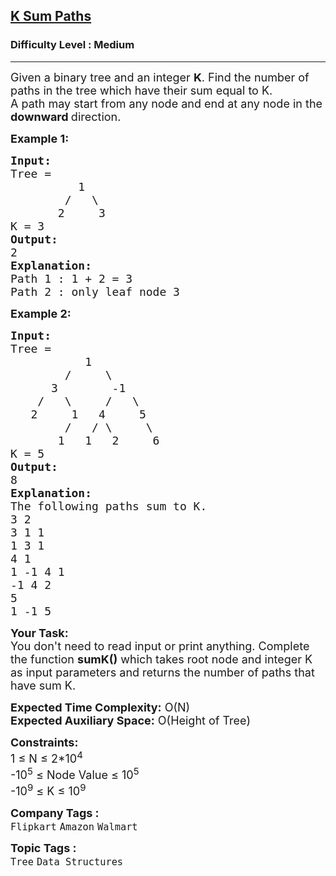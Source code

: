 <h2><a href="https://practice.geeksforgeeks.org/problems/k-sum-paths/0">K Sum Paths</a></h2><h3>Difficulty Level : Medium</h3><hr><div class="problems_problem_content__Xm_eO"><p><span style="font-size: 18px;">Given a binary tree and an integer <strong>K</strong>. Find the number of paths in the tree which have their sum equal to K.<br></span><span style="font-size: 18px;">A path may start from any node and end at any node in the <strong>downward </strong>direction.<br></span></p>
<p><strong><span style="font-size: 18px;">Example 1:</span></strong></p>
<pre><span style="font-size: 18px;"><strong>Input:      </strong>
Tree = 
          1                               
        /   \                          
       2     3</span>
<span style="font-size: 18px;">K = 3</span>
<span style="font-size: 18px;"><strong>Output:</strong> <br>2</span>
<span style="font-size: 18px;"><strong>Explanation:</strong>
Path 1 : 1 + 2 = 3
Path 2 : only leaf node 3</span>
</pre>
<p><strong><span style="font-size: 18px;">Example 2:</span></strong></p>
<pre><span style="font-size: 18px;"><strong>Input: </strong>
Tree = 
           1
        /     \
      3        -1
    /   \     /   \
   2     1   4     5                        
        /   / \     \                    
       1   1   2     6    
K = 5                    
<strong>Output:</strong> <br>8</span>
<span style="font-size: 18px;"><strong>Explanation:</strong>
The following paths sum to K.  
3 2 
3 1 1 
1 3 1 
4 1 
1 -1 4 1 
-1 4 2 
5 
1 -1 5 </span></pre>
<p><span style="font-size: 18px;"><strong>Your Task:</strong> &nbsp;<br>You don't need to read input or print anything. Complete the function <strong>sumK()</strong> which takes root node and integer K as input parameters and returns the number of paths that have sum K.&nbsp;</span></p>
<p><span style="font-size: 18px;"><strong>Expected Time Complexity:</strong> O(N)<br><strong>Expected Auxiliary Space:</strong> O(Height of Tree)</span></p>
<p><span style="font-size: 18px;"><strong>Constraints:</strong><br>1 ≤ N ≤ 2*10<sup>4</sup><br>-10<sup>5</sup> ≤ Node Value ≤ 10<sup>5</sup><br>-10<sup>9</sup> ≤ K ≤ 10<sup>9</sup></span></p></div><p><span style=font-size:18px><strong>Company Tags : </strong><br><code>Flipkart</code>&nbsp;<code>Amazon</code>&nbsp;<code>Walmart</code>&nbsp;<br><p><span style=font-size:18px><strong>Topic Tags : </strong><br><code>Tree</code>&nbsp;<code>Data Structures</code>&nbsp;